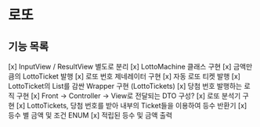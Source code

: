 # 로또
## 기능 목록
[x] InputView / ResultView 별도로 분리
[x] LottoMachine 클래스 구현
    [x] 금액만큼의 LottoTicket 발행
    [x] 로또 번호 제네레이터 구현
    [x] 자동 로또 티켓 발행
[x] LottoTicket의 List를 감싼 Wrapper 구현 (LottoTickets)
[x] 당첨 번호 발행하는 로직 구현
[x] Front -> Controller -> View로 전달되는 DTO 구성?
[x] 로또 분석기 구현
    [x] LottoTickets, 당첨 번호를 받아 내부의 Ticket들을 이용하여 등수 반환기
    [x] 등수 별 금액 및 조건 ENUM
    [x] 적립된 등수 및 금액 출력
